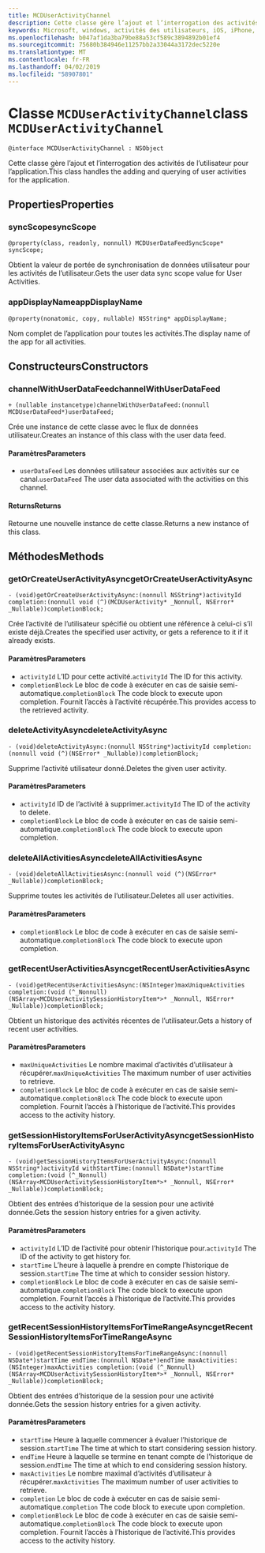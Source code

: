 ```yaml
---
title: MCDUserActivityChannel
description: Cette classe gère l’ajout et l’interrogation des activités de l’utilisateur pour l’application.
keywords: Microsoft, windows, activités des utilisateurs, iOS, iPhone, objectiveC, les appareils, Project Rome connectés
ms.openlocfilehash: b047af1da3ba79be88a53cf589c3894892b01ef4
ms.sourcegitcommit: 75680b384946e11257bb2a33044a3172dec5220e
ms.translationtype: MT
ms.contentlocale: fr-FR
ms.lasthandoff: 04/02/2019
ms.locfileid: "58907801"
---
```

# <a name="class-mcduseractivitychannel"></a><span data-ttu-id="d8829-104">Classe `MCDUserActivityChannel`</span><span class="sxs-lookup"><span data-stu-id="d8829-104">class `MCDUserActivityChannel`</span></span>

```
@interface MCDUserActivityChannel : NSObject
```

<span data-ttu-id="d8829-105">Cette classe gère l’ajout et l’interrogation des activités de l’utilisateur pour l’application.</span><span class="sxs-lookup"><span data-stu-id="d8829-105">This class handles the adding and querying of user activities for the application.</span></span>

## <a name="properties"></a><span data-ttu-id="d8829-106">Properties</span><span class="sxs-lookup"><span data-stu-id="d8829-106">Properties</span></span>

### <a name="syncscope"></a><span data-ttu-id="d8829-107">syncScope</span><span class="sxs-lookup"><span data-stu-id="d8829-107">syncScope</span></span>
`@property(class, readonly, nonnull) MCDUserDataFeedSyncScope* syncScope;`

<span data-ttu-id="d8829-108">Obtient la valeur de portée de synchronisation de données utilisateur pour les activités de l’utilisateur.</span><span class="sxs-lookup"><span data-stu-id="d8829-108">Gets the user data sync scope value for User Activities.</span></span>

### <a name="appdisplayname"></a><span data-ttu-id="d8829-109">appDisplayName</span><span class="sxs-lookup"><span data-stu-id="d8829-109">appDisplayName</span></span>
`@property(nonatomic, copy, nullable) NSString* appDisplayName;`

<span data-ttu-id="d8829-110">Nom complet de l’application pour toutes les activités.</span><span class="sxs-lookup"><span data-stu-id="d8829-110">The display name of the app for all activities.</span></span>

## <a name="constructors"></a><span data-ttu-id="d8829-111">Constructeurs</span><span class="sxs-lookup"><span data-stu-id="d8829-111">Constructors</span></span>

### <a name="channelwithuserdatafeed"></a><span data-ttu-id="d8829-112">channelWithUserDataFeed</span><span class="sxs-lookup"><span data-stu-id="d8829-112">channelWithUserDataFeed</span></span>
`+ (nullable instancetype)channelWithUserDataFeed:(nonnull MCDUserDataFeed*)userDataFeed;`

<span data-ttu-id="d8829-113">Crée une instance de cette classe avec le flux de données utilisateur.</span><span class="sxs-lookup"><span data-stu-id="d8829-113">Creates an instance of this class with the user data feed.</span></span>

#### <a name="parameters"></a><span data-ttu-id="d8829-114">Paramètres</span><span class="sxs-lookup"><span data-stu-id="d8829-114">Parameters</span></span>
* <span data-ttu-id="d8829-115">`userDataFeed` Les données utilisateur associées aux activités sur ce canal.</span><span class="sxs-lookup"><span data-stu-id="d8829-115">`userDataFeed` The user data associated with the activities on this channel.</span></span>

#### <a name="returns"></a><span data-ttu-id="d8829-116">Returns</span><span class="sxs-lookup"><span data-stu-id="d8829-116">Returns</span></span>
<span data-ttu-id="d8829-117">Retourne une nouvelle instance de cette classe.</span><span class="sxs-lookup"><span data-stu-id="d8829-117">Returns a new instance of this class.</span></span>

## <a name="methods"></a><span data-ttu-id="d8829-118">Méthodes</span><span class="sxs-lookup"><span data-stu-id="d8829-118">Methods</span></span>

### <a name="getorcreateuseractivityasync"></a><span data-ttu-id="d8829-119">getOrCreateUserActivityAsync</span><span class="sxs-lookup"><span data-stu-id="d8829-119">getOrCreateUserActivityAsync</span></span>
`- (void)getOrCreateUserActivityAsync:(nonnull NSString*)activityId
                          completion:(nonnull void (^)(MCDUserActivity* _Nonnull, NSError* _Nullable))completionBlock;`

<span data-ttu-id="d8829-120">Crée l’activité de l’utilisateur spécifié ou obtient une référence à celui-ci s’il existe déjà.</span><span class="sxs-lookup"><span data-stu-id="d8829-120">Creates the specified user activity, or gets a reference to it if it already exists.</span></span>

#### <a name="parameters"></a><span data-ttu-id="d8829-121">Paramètres</span><span class="sxs-lookup"><span data-stu-id="d8829-121">Parameters</span></span>
* <span data-ttu-id="d8829-122">`activityId` L’ID pour cette activité.</span><span class="sxs-lookup"><span data-stu-id="d8829-122">`activityId` The ID for this activity.</span></span>
* <span data-ttu-id="d8829-123">`completionBlock` Le bloc de code à exécuter en cas de saisie semi-automatique.</span><span class="sxs-lookup"><span data-stu-id="d8829-123">`completionBlock` The code block to execute upon completion.</span></span> <span data-ttu-id="d8829-124">Fournit l’accès à l’activité récupérée.</span><span class="sxs-lookup"><span data-stu-id="d8829-124">This provides access to the retrieved activity.</span></span>

### <a name="deleteactivityasync"></a><span data-ttu-id="d8829-125">deleteActivityAsync</span><span class="sxs-lookup"><span data-stu-id="d8829-125">deleteActivityAsync</span></span>
`- (void)deleteActivityAsync:(nonnull NSString*)activityId completion:(nonnull void (^)(NSError* _Nullable))completionBlock;`

<span data-ttu-id="d8829-126">Supprime l’activité utilisateur donné.</span><span class="sxs-lookup"><span data-stu-id="d8829-126">Deletes the given user activity.</span></span>

#### <a name="parameters"></a><span data-ttu-id="d8829-127">Paramètres</span><span class="sxs-lookup"><span data-stu-id="d8829-127">Parameters</span></span>
* <span data-ttu-id="d8829-128">`activityId` ID de l’activité à supprimer.</span><span class="sxs-lookup"><span data-stu-id="d8829-128">`activityId` The ID of the activity to delete.</span></span>
* <span data-ttu-id="d8829-129">`completionBlock` Le bloc de code à exécuter en cas de saisie semi-automatique.</span><span class="sxs-lookup"><span data-stu-id="d8829-129">`completionBlock` The code block to execute upon completion.</span></span>

### <a name="deleteallactivitiesasync"></a><span data-ttu-id="d8829-130">deleteAllActivitiesAsync</span><span class="sxs-lookup"><span data-stu-id="d8829-130">deleteAllActivitiesAsync</span></span>
`- (void)deleteAllActivitiesAsync:(nonnull void (^)(NSError* _Nullable))completionBlock;`

<span data-ttu-id="d8829-131">Supprime toutes les activités de l’utilisateur.</span><span class="sxs-lookup"><span data-stu-id="d8829-131">Deletes all user activities.</span></span>

#### <a name="parameters"></a><span data-ttu-id="d8829-132">Paramètres</span><span class="sxs-lookup"><span data-stu-id="d8829-132">Parameters</span></span>
* <span data-ttu-id="d8829-133">`completionBlock` Le bloc de code à exécuter en cas de saisie semi-automatique.</span><span class="sxs-lookup"><span data-stu-id="d8829-133">`completionBlock` The code block to execute upon completion.</span></span>

### <a name="getrecentuseractivitiesasync"></a><span data-ttu-id="d8829-134">getRecentUserActivitiesAsync</span><span class="sxs-lookup"><span data-stu-id="d8829-134">getRecentUserActivitiesAsync</span></span>
`- (void)getRecentUserActivitiesAsync:(NSInteger)maxUniqueActivities
                          completion:(void (^_Nonnull)(NSArray<MCDUserActivitySessionHistoryItem*>* _Nonnull, NSError* _Nullable))completionBlock;`

<span data-ttu-id="d8829-135">Obtient un historique des activités récentes de l’utilisateur.</span><span class="sxs-lookup"><span data-stu-id="d8829-135">Gets a history of recent user activities.</span></span> 

#### <a name="parameters"></a><span data-ttu-id="d8829-136">Paramètres</span><span class="sxs-lookup"><span data-stu-id="d8829-136">Parameters</span></span>
* <span data-ttu-id="d8829-137">`maxUniqueActivities` Le nombre maximal d’activités d’utilisateur à récupérer.</span><span class="sxs-lookup"><span data-stu-id="d8829-137">`maxUniqueActivities` The maximum number of user activities to retrieve.</span></span>
* <span data-ttu-id="d8829-138">`completionBlock` Le bloc de code à exécuter en cas de saisie semi-automatique.</span><span class="sxs-lookup"><span data-stu-id="d8829-138">`completionBlock` The code block to execute upon completion.</span></span> <span data-ttu-id="d8829-139">Fournit l’accès à l’historique de l’activité.</span><span class="sxs-lookup"><span data-stu-id="d8829-139">This provides access to the activity history.</span></span>

### <a name="getsessionhistoryitemsforuseractivityasync"></a><span data-ttu-id="d8829-140">getSessionHistoryItemsForUserActivityAsync</span><span class="sxs-lookup"><span data-stu-id="d8829-140">getSessionHistoryItemsForUserActivityAsync</span></span>
`- (void)getSessionHistoryItemsForUserActivityAsync:(nonnull NSString*)activityId
                                     withStartTime:(nonnull NSDate*)startTime
                                        completion:(void (^_Nonnull)(NSArray<MCDUserActivitySessionHistoryItem*>* _Nonnull, NSError* _Nullable))completionBlock;`

<span data-ttu-id="d8829-141">Obtient des entrées d’historique de la session pour une activité donnée.</span><span class="sxs-lookup"><span data-stu-id="d8829-141">Gets the session history entries for a given activity.</span></span>

#### <a name="parameters"></a><span data-ttu-id="d8829-142">Paramètres</span><span class="sxs-lookup"><span data-stu-id="d8829-142">Parameters</span></span>
* <span data-ttu-id="d8829-143">`activityId` L’ID de l’activité pour obtenir l’historique pour.</span><span class="sxs-lookup"><span data-stu-id="d8829-143">`activityId` The ID of the activity to get history for.</span></span>
* <span data-ttu-id="d8829-144">`startTime` L’heure à laquelle à prendre en compte l’historique de session.</span><span class="sxs-lookup"><span data-stu-id="d8829-144">`startTime` The time at which to consider session history.</span></span>
* <span data-ttu-id="d8829-145">`completionBlock` Le bloc de code à exécuter en cas de saisie semi-automatique.</span><span class="sxs-lookup"><span data-stu-id="d8829-145">`completionBlock` The code block to execute upon completion.</span></span> <span data-ttu-id="d8829-146">Fournit l’accès à l’historique de l’activité.</span><span class="sxs-lookup"><span data-stu-id="d8829-146">This provides access to the activity history.</span></span>

### <a name="getrecentsessionhistoryitemsfortimerangeasync"></a><span data-ttu-id="d8829-147">getRecentSessionHistoryItemsForTimeRangeAsync</span><span class="sxs-lookup"><span data-stu-id="d8829-147">getRecentSessionHistoryItemsForTimeRangeAsync</span></span>
`- (void)getRecentSessionHistoryItemsForTimeRangeAsync:(nonnull NSDate*)startTime
                                 endTime:(nonnull NSDate*)endTime
                                 maxActivities:(NSInteger)maxActivities
                                 completion:(void (^_Nonnull)(NSArray<MCDUserActivitySessionHistoryItem*>* _Nonnull,
                                                       NSError* _Nullable))completionBlock;`

<span data-ttu-id="d8829-148">Obtient des entrées d’historique de la session pour une activité donnée.</span><span class="sxs-lookup"><span data-stu-id="d8829-148">Gets the session history entries for a given activity.</span></span>

#### <a name="parameters"></a><span data-ttu-id="d8829-149">Paramètres</span><span class="sxs-lookup"><span data-stu-id="d8829-149">Parameters</span></span>
* <span data-ttu-id="d8829-150">`startTime` Heure à laquelle commencer à évaluer l’historique de session.</span><span class="sxs-lookup"><span data-stu-id="d8829-150">`startTime` The time at which to start considering session history.</span></span>
* <span data-ttu-id="d8829-151">`endTime` Heure à laquelle se termine en tenant compte de l’historique de session.</span><span class="sxs-lookup"><span data-stu-id="d8829-151">`endTime` The time at which to end considering session history.</span></span>
* <span data-ttu-id="d8829-152">`maxActivities` Le nombre maximal d’activités d’utilisateur à récupérer.</span><span class="sxs-lookup"><span data-stu-id="d8829-152">`maxActivities` The maximum number of user activities to retrieve.</span></span>
* <span data-ttu-id="d8829-153">`completion` Le bloc de code à exécuter en cas de saisie semi-automatique.</span><span class="sxs-lookup"><span data-stu-id="d8829-153">`completion` The code block to execute upon completion.</span></span>
* <span data-ttu-id="d8829-154">`completionBlock` Le bloc de code à exécuter en cas de saisie semi-automatique.</span><span class="sxs-lookup"><span data-stu-id="d8829-154">`completionBlock` The code block to execute upon completion.</span></span> <span data-ttu-id="d8829-155">Fournit l’accès à l’historique de l’activité.</span><span class="sxs-lookup"><span data-stu-id="d8829-155">This provides access to the activity history.</span></span>